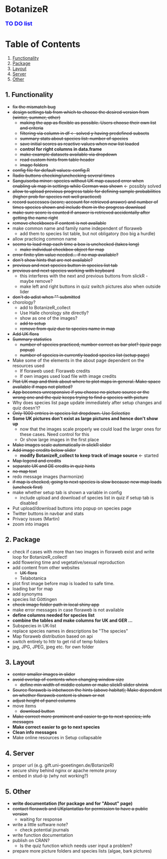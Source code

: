 # BotanizeR

**<span style="color:blue"><font size="4">TO DO list</span></font>**

# Table of Contents
1. [Functionality](#functionality)
2. [Package](#package)
3. [Layout](#layout)
4. [Server](#server)
5. [Other](#other)

## 1. Functionality
* ~~fix the mismatch bug~~
* ~~design settings tab from which to choose the desired version from (winter, summer, other)~~
  - ~~making the app as flexible as possible. Users choose their own list and criteria~~
  - ~~filtering via column in df <- solved y having predefined subsets~~
  - ~~summary stats about species list: number of species~~
  - ~~save initial scores as reactive values when new list loaded~~
  - **control for right columns in data.frame**
  - ~~make example datasets available via dropdown~~
  - ~~read custom hints from table header~~
  - ~~image folders~~
* ~~config file for default values: config.R~~
* ~~Radio buttons checking/unchecking several times~~
* ~~Sanguisorba minor: species without UK map caused error when enabling uk map in settings while German was shown~~ <- possibly solved
* ~~allow to upload previous progress table for defining sample probabilities (higher prob for species not well practiced)~~
* ~~record successes (score; account for retrieved answer) and number of times species shown and include them in the progress download~~
* ~~make sure score is counted if answer is retrieved accidentally after getting the name right~~
* ~~remove checkboxes if content is not available~~
* make common name and family name independent of floraweb
  - add them to species list table, but not obligatory (too big a hurdle)
* allow practicing common name
* ~~seems to load map each time a box is unchecked (takes long)~~
  - ~~make individual checkbox object for map~~
* ~~error finite ylim value needed... if no map available?~~
* ~~don't show hints that are not available?~~
* ~~previous and next species button in species list tab~~
* ~~previous and next species working with keyboard~~
  - this interferes with the next and previous buttons from slickR - maybe remove?
  - make left and right buttons in quiz switch pictures also when outside lider
* ~~don't do adist when "" submitted~~
* chorology?
  - add to BotanizeR_collect
  - Use Halle chorology site directly?
  - show as one of the images?
  - ~~add to setup~~
  - ~~remove from quiz due to species name in map~~
* ~~Add UK flora~~
* ~~Summary statistics~~
  - ~~number of species practiced, number correct as bar plot? (quiz page popup)~~
  - ~~number of species in currently loaded species list (setup page)~~
* Make some of the elements in the about page dependent on the resources used
  - If floraweb used: Floraweb credits
  - If own images used load file with image credits
* ~~Plot UK map and think about where to plot maps in general. Make space available if maps not plotted?~~
* ~~App becomes unresponsive if you choose no picture source or the wrong one and the quiz keeps trying to find a species with picture~~
* Why does species list page update immediately after setup changes and quiz doesn't?
* ~~Only 1000 entries in species list dropdown. Use Selectize~~
* **Some UK pictures don't exist as large pictures and hence don't show up**
  - now that the images scale properly we could load the larger ones for these cases. Need control for this  
  - Or show large images in the first place  
* ~~Make images scale automatically in slickR slider~~
* ~~Add image credits below slider~~
  - **modify BotanizeR_collect to keep track of image source** <- started  
* ~~Map legend and credits~~
* ~~separate UK and DE credits in quiz hints~~
* ~~no map text~~
* redo message images (harmonize)
* ~~if map is checked, going to next species is slow because new map loads (uncheck first)~~
* make whether setup tab is shown a variable in config
  - include upload and download of species list in quiz if setup tab is disabled
* Put upload/download buttons into popup on species page
* Twitter buttons in navbar and stats
* Privacy issues (Martin)
* zoom into images


## 2. Package
* check if cases with more than two images in floraweb exist and write loop for BotanizeR_collect!
* add flowering time and vegetative/sexual reproduction
* add content from other websites
  - ~~UK-flora~~
  - Telabotanica
* plot first image before map is loaded to safe time.
* loading bar for map
* add synonyms
* species list Göttingen
* ~~check image folder path in local shiny app~~
* make error messages in case floraweb is not available
* **define columns needed for species list**
* **combine the tables and make columns for UK and GER ...**
* Subspecies in UK-list
* replace species names in descriptions be "The species"
* Map floraweb distribution based on api
* switch entirely to httr to get rid of temp folders
* jpg, JPG, JPEG, jpeg etc. for own folder

## 3. Layout
* ~~center smaller images in slider~~
* ~~avoid overlap of contents when changing window size~~
  - ~~define min width of middle column or make slickR slider shrink~~
* ~~Source floraweb is inbetween the hints (above habitat); Make dependent on whether floraweb content is shown or not~~
* ~~adjust height of panel columns~~
* move items
  - ~~download button~~
* ~~Make correct more prominent and easier to go to next species; info messages~~ 
* **Make correct easier to go to next species** 
* **Clean info messages** 
* Make online resources in Setup collapsable  

## 4. Server
* proper url (e.g. gift.uni-goeetingen.de/BotanizeR)
* secure shiny behind nginx or apache remote proxy
* embed in stud-ip (why not working?)

## 5. Other
* **write documentation (for package and for "About" page)**
* ~~contact floraweb and UKplantatlas for permission to have a public version~~
  - waiting for response
* write a little software note?
  - check potential journals  
* write function documentation
* publish on CRAN?
  - Is the quiz function which needs user input a problem?
* prepare more picture folders and species lists (algae, bark pictures)

